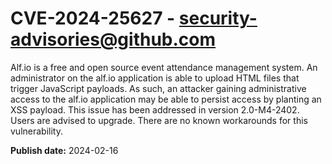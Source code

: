# CVE-2024-25627 - security-advisories@github.com

Alf.io is a free and open source event attendance management system. An administrator on the alf.io application is able to upload HTML files that trigger JavaScript payloads. As such, an attacker gaining administrative access to the alf.io application may be able to persist access by planting an XSS payload. This issue has been addressed in version 2.0-M4-2402. Users are advised to upgrade. There are no known workarounds for this vulnerability.

**Publish date:** 2024-02-16
